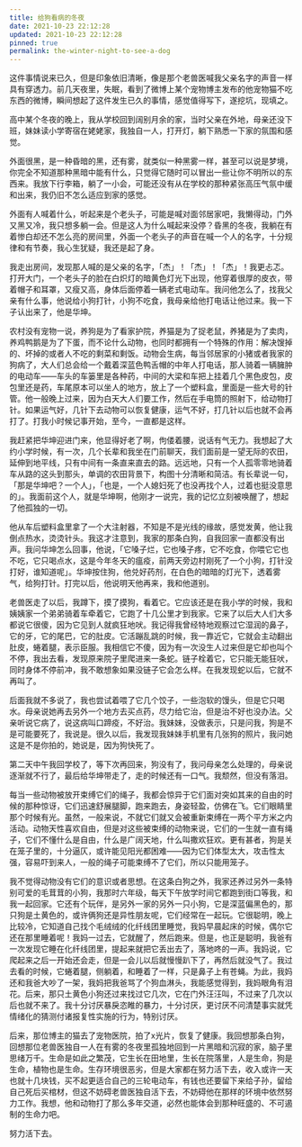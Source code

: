 ```yaml
---
title: 给狗看病的冬夜
date: 2021-10-23 22:12:28
updated: 2021-10-23 22:12:28
pinned: true
permalink: the-winter-night-to-see-a-dog
---
```


这件事情说来已久，但是印象依旧清晰，像是那个老兽医喊我父亲名字的声音一样具有穿透力。前几天夜里，失眠，看到了微博上某个宠物博主发布的他宠物猫不吃东西的微博，瞬间想起了这件发生已久的事情，感觉值得写下，遂挖坑，现填之。

高中某个冬夜的晚上，我从学校回到阔别月余的家，当时父亲在外地，母亲还没下班，妹妹读小学寄宿在姥姥家，我独自一人，打开灯，躺下熟悉一下家的氛围和感觉。

外面很黑，是一种昏暗的黑，还有雾，就类似一种黑雾一样，甚至可以说是梦境，你完全不知道那种黑暗中能有什么，只觉得它随时可以冒出一些让你不明所以的东西来。我放下行李箱，躺了一小会，可能还没有从在学校的那种紧张高压气氛中缓和出来，我仍旧不怎么适应到家的感觉。

外面有人喊着什么，听起来是个老头子，可能是喊对面邻居家吧，我懒得动，门外又黑又冷，我只想多躺一会。但是这人为什么喊起来没停？昏黑的冬夜，我躺在有着惨白却还不怎么亮的房间里，外面一个老头子的声音在喊一个人的名字，十分规律和有节奏，我心生犹疑，我还是起了身。

我走出房间，发现那人喊的是父亲的名字，「杰」！「杰」！「杰」！我更忐忑。打开大门，一个老头子的脸在白炽灯的暗黄色灯光下出现，他穿着很厚的皮衣，带着帽子和耳罩，又瘦又高，身体后面停着一辆老式电动车。我问他怎么了，找我父亲有什么事，他说给小狗打针，小狗不吃食，我母亲给他打电话让他过来。我一下子认出来了，他是华坤。

农村没有宠物一说，养狗是为了看家护院，养猫是为了捉老鼠，养猪是为了卖肉，养鸡鸭鹅是为了下蛋，而不论什么动物，也同时都拥有一个特殊的作用：解决馊掉的、坏掉的或者人不吃的剩菜和剩饭。动物会生病，每当邻居家的小猪或者我家的狗病了，大人们总会给一个戴着深蓝色鸭舌帽的中年人打电话，那人骑着一辆臃肿的电动车——车头的车篓里是各种药，中间的大梁和车把上挂着几个黑色皮包，皮包里还是药，车尾原本可以坐人的地方，放上了一个塑料盒，里面是一些大号的针管。他一般晚上过来，因为白天大人们要工作，然后在手电筒的照射下，给动物打针。如果运气好，几针下去动物可以恢复健康，运气不好，打几针以后也就不会再打了。打我小时候记事开始，至今，一直都是这样。

我赶紧把华坤迎进门来，他显得好老了啊，佝偻着腰，说话有气无力。我想起了大约小学时候，有一次，几个长辈和我坐在门前聊天，我们面前是一望无际的农田，延伸到地平线，只有中间有一条直来直去的路。远远地，只有一个人孤零零地骑着车从路的这头到那头，单调的农田背景下，构图十分清晰和简洁。有长辈说一句，「那是华坤吧？一个人」，「也是，一个人媳妇死了也没再找个人，过着也挺没意思的」。我面前这个人，就是华坤啊，他刚才一说完，我的记忆立刻被唤醒了，想起了他孤独的一切。

他从车后塑料盒里拿了一个大注射器，不知是不是光线的缘故，感觉发黄，他让我倒点热水，烫烫针头。我这才注意到，我家的那条白狗，自我回家一直都没有出声。我问华坤怎么回事，他说，「它嗓子烂，它也嗓子疼，它不吃食，你喂它它也不吃，它只喝点水，这是今年冬天的瘟疫，前两天旁边村刚死了一个小狗，打针没打好，谁知道呢」。华坤按住狗，他兑好药剂，在白色的暗暗的灯光下，透着雾气，给狗打针。打完以后，他说明天他再来，我和他道别。

老兽医走了以后，我蹲下，摸了摸狗，看着它。它应该还是在我小学的时候，我和姨姨家一个弟弟骑着车牵着它，它跑了十几公里才到我家。它来了以后大人们大多都说它很傻，因为它见到人就疯狂地吠。我记得我曾经特地观察过它湿润的鼻子，它的牙，它的尾巴，它的肚皮。它活蹦乱跳的时候，我一靠近它，它就会主动翻出肚皮，蜷着腿，表示臣服。我相信它不傻，因为有一次没生人过来但是它却也叫个不停，我出去看，发现原来院子里爬进来一条蛇。链子栓着它，它只能无能狂吠，同时身体不停前冲，我不敢想象如果没链子它会怎么样。在我发现蛇以后，它就不再叫了。

后面我就不多说了，我也尝试着喂了它几个饺子，一些泡软的馒头，但是它只喝水。母亲说她再去另外一个地方去买点药，尽力给它治，但是治不好也没办法。父亲听说它病了，说这病叫口蹄疫，不好治。我妹妹，没做表示，只是问我，狗是不是可能要死了，我说是。很久以后，我发现我妹妹手机里有几张狗的照片，我问她这是不是你拍的，她说是，因为狗快死了。

第二天中午我回学校了，等下次再回来，狗没有了，我问母亲怎么处理的，母亲说逐渐就不行了，最后给华坤带走了，走的时候还有一口气。我颓然，但没有落泪。

每当一些动物被放开束缚它们的绳子，我都会惊异于它们面对突如其来的自由的时候的那种惊讶，它们迅速舒展腿脚，跑来跑去，身姿轻盈，仿佛在飞。它们眼睛里那个时候有光。虽然，一般来说，不就它们就又会被重新束缚在一两个平方米之内活动。动物天性喜欢自由，但是对这些被束缚的动物来说，它们的一生就一直有绳子，它们不懂什么是自由，什么是广阔天地，什么叫撒欢狂欢。更有甚者，狗是关在笼子里的，十分逼仄，或许能见阳光都困难——因为它们体型太大，攻击性太强，容易吓到来人，一般的绳子可能束缚不了它们，所以只能用笼子。

我不觉得动物没有它们的意识或者思想。在这条白狗之外，我家还养过另外一条特别可爱的毛茸茸的小狗，我那时六年级，每天下午放学时间它都跑到街口等我，和我一起回家。它还有个玩伴，是另外一家的另外一只小狗，它是深蓝偏黑色的，那只狗是土黄色的，或许俩狗还是异性朋友呢，它们经常在一起玩。它很聪明，晚上比较冷，它知道自己找个毛绒绒的化纤线团里睡觉，我妈早晨起床的时候，偶尔它还在那里睡着呢！我妈一过去，它就醒了，然后跑来。但是，也正是聪明，我爸有一次发现它睡在化纤线团里，提起来就把它丢出去了，落地咚的一声。我妈说，它爬起来之后一开始还会走，但是一会儿以后就慢慢趴下了，再然后就没气了。我过去看的时候，它蜷着腿，侧躺着，和睡着了一样，只是鼻子上有苍蝇。为此，我妈还和我爸大吵了一架，我妈把我爸骂了个狗血淋头，我能感觉得到，我妈眼角有泪花。后来，那只土黄色小狗还过来找过它几次，它在门外汪汪叫，不过来了几次以后也就不来了。我十分讨厌暴戾恣睢的暴力，十分讨厌，更讨厌不问清楚事实就凭情绪化的猜测付诸报复性实施的行为，特别讨厌。

后来，那位博主的猫去了宠物医院，拍了x光片，恢复了健康。我回想那条白狗，回想那位老兽医独自一人在有雾的冬夜里孤独地回到一片黑暗和沉寂的家，脑子里思绪万千。生命是如此之繁茂，它生长在田地里，生长在院落里，人是生命，狗是生命，植物也是生命。生存环境很恶劣，但是大家都在努力活下去，收入或许一天也就十几块钱，买不起更适合自己的三轮电动车，有钱也还要留下来给子孙，留给自己死后买棺材，但这不妨碍老兽医独自活下去，不妨碍他在那样的环境中依然努力工作。我想，他和动物打了那么多年交道，必然也能体会到那种旺盛的、不可遏制的生命力吧。

努力活下去。